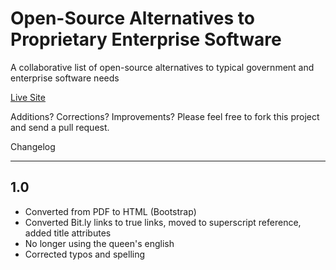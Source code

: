 Open-Source Alternatives to Proprietary Enterprise Software
===========================================================

A collaborative list of open-source alternatives to typical government and enterprise software needs

[Live Site](http://benbalter.github.com/open-source-alternatives/)

Additions? Corrections? Improvements? Please feel free to fork this project and send a pull request.

Changelog
_________

## 1.0 ##

* Converted from PDF to HTML (Bootstrap)
* Converted Bit.ly links to true links, moved to superscript reference, added title attributes
* No longer using the queen's english
* Corrected typos and spelling